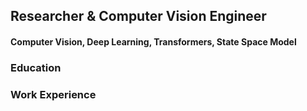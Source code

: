 ## Researcher & Computer Vision Engineer
#### Computer Vision, Deep Learning, Transformers, State Space Model
### Education

### Work Experience

